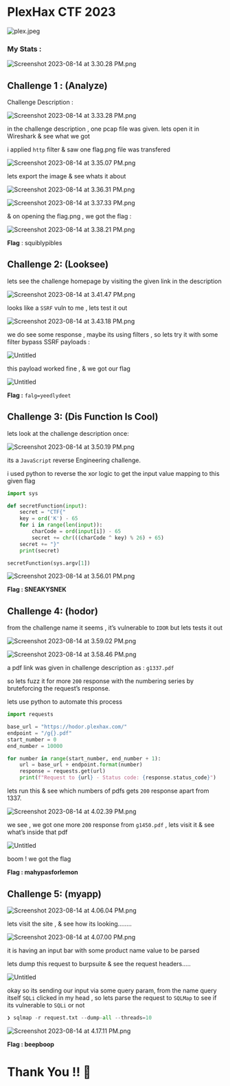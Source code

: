 # PlexHax CTF 2023

![plex.jpeg](PlexHax%20CTF%202023%206d044ed6faf74f6cb93146af1a64dcb7/plex.jpeg)

### My Stats :

![Screenshot 2023-08-14 at 3.30.28 PM.png](PlexHax%20CTF%202023%206d044ed6faf74f6cb93146af1a64dcb7/Screenshot_2023-08-14_at_3.30.28_PM.png)

## Challenge 1 : (Analyze)

Challenge Description :

![Screenshot 2023-08-14 at 3.33.28 PM.png](PlexHax%20CTF%202023%206d044ed6faf74f6cb93146af1a64dcb7/Screenshot_2023-08-14_at_3.33.28_PM.png)

in the challenge description , one pcap file was given. lets open it in Wireshark & see what we got

i applied `http` filter & saw one flag.png file was transfered

![Screenshot 2023-08-14 at 3.35.07 PM.png](PlexHax%20CTF%202023%206d044ed6faf74f6cb93146af1a64dcb7/Screenshot_2023-08-14_at_3.35.07_PM.png)

lets export the image & see whats it about

![Screenshot 2023-08-14 at 3.36.31 PM.png](PlexHax%20CTF%202023%206d044ed6faf74f6cb93146af1a64dcb7/Screenshot_2023-08-14_at_3.36.31_PM.png)

![Screenshot 2023-08-14 at 3.37.33 PM.png](PlexHax%20CTF%202023%206d044ed6faf74f6cb93146af1a64dcb7/Screenshot_2023-08-14_at_3.37.33_PM.png)

& on opening the flag.png , we got the flag :

![Screenshot 2023-08-14 at 3.38.21 PM.png](PlexHax%20CTF%202023%206d044ed6faf74f6cb93146af1a64dcb7/Screenshot_2023-08-14_at_3.38.21_PM.png)

**Flag** : squiblypibles

## Challenge 2: (****Looksee)****

lets see the challenge homepage by visiting the given link in the description 

![Screenshot 2023-08-14 at 3.41.47 PM.png](PlexHax%20CTF%202023%206d044ed6faf74f6cb93146af1a64dcb7/Screenshot_2023-08-14_at_3.41.47_PM.png)

looks like a `SSRF` vuln to me , lets test it out

![Screenshot 2023-08-14 at 3.43.18 PM.png](PlexHax%20CTF%202023%206d044ed6faf74f6cb93146af1a64dcb7/Screenshot_2023-08-14_at_3.43.18_PM.png)

we do see some response , maybe its using filters , so lets try it with some filter bypass SSRF payloads :

![Untitled](PlexHax%20CTF%202023%206d044ed6faf74f6cb93146af1a64dcb7/Untitled.png)

this payload worked fine , & we got our flag

![Untitled](PlexHax%20CTF%202023%206d044ed6faf74f6cb93146af1a64dcb7/Untitled%201.png)

**Flag :** `falg=yeedlydeet`

## Challenge 3: (****Dis Function Is Cool)****

lets look at the challenge description once:

![Screenshot 2023-08-14 at 3.50.19 PM.png](PlexHax%20CTF%202023%206d044ed6faf74f6cb93146af1a64dcb7/Screenshot_2023-08-14_at_3.50.19_PM.png)

its a `JavaScript` reverse Engineering challenge.

i used python to reverse the xor logic to get the input value mapping to this given flag

```python
import sys

def secretFunction(input):
    secret = "CTF{"
    key = ord('K') - 65
    for i in range(len(input)):
        charCode = ord(input[i]) - 65
        secret += chr(((charCode ^ key) % 26) + 65)
    secret += "}"
    print(secret)

secretFunction(sys.argv[1])
```

![Screenshot 2023-08-14 at 3.56.01 PM.png](PlexHax%20CTF%202023%206d044ed6faf74f6cb93146af1a64dcb7/Screenshot_2023-08-14_at_3.56.01_PM.png)

**Flag : SNEAKYSNEK**

## Challenge 4: (****hodor)****

from the challenge name it seems , it’s vulnerable to `IDOR` but lets tests it out 

 

![Screenshot 2023-08-14 at 3.59.02 PM.png](PlexHax%20CTF%202023%206d044ed6faf74f6cb93146af1a64dcb7/Screenshot_2023-08-14_at_3.59.02_PM.png)

![Screenshot 2023-08-14 at 3.58.46 PM.png](PlexHax%20CTF%202023%206d044ed6faf74f6cb93146af1a64dcb7/Screenshot_2023-08-14_at_3.58.46_PM.png)

a pdf link was given in challenge description as : `g1337.pdf` 

so lets fuzz it for more `200` response with the numbering series by bruteforcing the request’s response.

lets use python to automate this process

```python
import requests

base_url = "https://hodor.plexhax.com/"
endpoint = "/g{}.pdf"
start_number = 0
end_number = 10000

for number in range(start_number, end_number + 1):
    url = base_url + endpoint.format(number)
    response = requests.get(url)
    print(f"Request to {url} - Status code: {response.status_code}")
```

lets run this & see which numbers of pdfs gets `200` response apart from 1337.

![Screenshot 2023-08-14 at 4.02.39 PM.png](PlexHax%20CTF%202023%206d044ed6faf74f6cb93146af1a64dcb7/Screenshot_2023-08-14_at_4.02.39_PM.png)

we see , we got one more `200` response from `g1450.pdf` , lets visit it & see what’s inside that pdf

![Untitled](PlexHax%20CTF%202023%206d044ed6faf74f6cb93146af1a64dcb7/Untitled%202.png)

boom ! we got the flag

**Flag : mahypasforlemon**

## Challenge 5: (****myapp)****

![Screenshot 2023-08-14 at 4.06.04 PM.png](PlexHax%20CTF%202023%206d044ed6faf74f6cb93146af1a64dcb7/Screenshot_2023-08-14_at_4.06.04_PM.png)

lets visit the site , & see how its looking……..

![Screenshot 2023-08-14 at 4.07.00 PM.png](PlexHax%20CTF%202023%206d044ed6faf74f6cb93146af1a64dcb7/Screenshot_2023-08-14_at_4.07.00_PM.png)

it is having an input bar with some product name value to be parsed

lets dump this request to burpsuite & see the request headers…..

![Untitled](PlexHax%20CTF%202023%206d044ed6faf74f6cb93146af1a64dcb7/Untitled%203.png)

okay so its sending our input via some query param, from the name query itself `SQLi` clicked in my head , so lets parse the request to `SQLMap` to see if its vulnerable to `SQLi` or not

```python
❯ sqlmap -r request.txt --dump-all --threads=10
```

![Screenshot 2023-08-14 at 4.17.11 PM.png](PlexHax%20CTF%202023%206d044ed6faf74f6cb93146af1a64dcb7/Screenshot_2023-08-14_at_4.17.11_PM.png)

**Flag : beepboop**

# Thank You !! 💐

